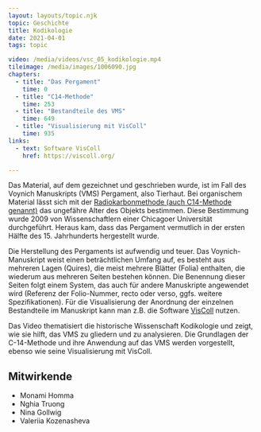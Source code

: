 ```yaml
---
layout: layouts/topic.njk
topic: Geschichte
title: Kodikologie
date: 2021-04-01
tags: topic

video: /media/videos/vsc_05_kodikologie.mp4
tileimage: /media/images/1006090.jpg
chapters:
  - title: "Das Pergament"
    time: 0
  - title: "C14-Methode"
    time: 253
  - title: "Bestandteile des VMS"
    time: 649
  - title: "Visualisierung mit VisColl"
    time: 935
links:
  - text: Software VisColl
    href: https://viscoll.org/

---
```


Das Material, auf dem gezeichnet und geschrieben wurde, ist im Fall des Voynich Manuskripts (VMS) Pergament, also Tierhaut. Bei organischem Material lässt sich mit der [Radiokarbonmethode (auch C14-Methode genannt)](https://de.wikipedia.org/wiki/Radiokarbonmethode) das ungefähre Alter des Objekts bestimmen. Diese Bestimmung wurde 2009 von Wissenschaftlern einer Chicagoer Universität durchgeführt. Heraus kam, dass das Pergament vermutlich in der ersten Hälfte des 15. Jahrhunderts hergestellt wurde.

Die Herstellung des Pergaments ist aufwendig und teuer. Das Voynich-Manuskript weist einen beträchtlichen Umfang auf, es besteht aus mehreren Lagen (Quires), die meist mehrere Blätter (Folia) enthalten, die wiederum aus mehreren Seiten bestehen können. Die Benennung dieser Seiten folgt einem System, das auch für andere Manuskripte angewendet wird (Referenz der Folio-Nummer, recto oder verso, ggfs. weitere Spezifikationen). Für die Visualisierung der Anordnung der einzelnen Bestandteile im Manuskript kann man z.B. die Software [VisColl](https://viscoll.org/) nutzen.

Das Video thematisiert die historische Wissenschaft Kodikologie und zeigt, wie sie hilft, das VMS zu gliedern und zu analysieren. Die Grundlagen der C-14-Methode und ihre Anwendung auf das VMS werden vorgestellt, ebenso wie seine Visualisierung mit VisColl.  

## Mitwirkende

* Monami Homma
* Nghia Truong
* Nina Gollwig
* Valeriia Kozenasheva
